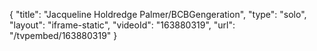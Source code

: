 {
    "title": "Jacqueline Holdredge Palmer\/BCBGengeration",
    "type": "solo",
    "layout": "iframe-static",
    "videoId": "163880319",
    "url": "\/tvpembed\/163880319"
}